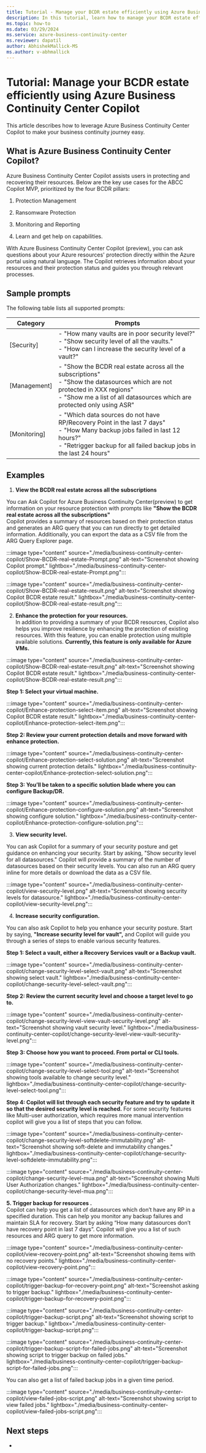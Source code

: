 ```yaml
---
title: Tutorial - Manage your BCDR estate efficiently using Azure Business Continuity Center Copilot
description: In this tutorial, learn how to manage your BCDR estate efficiently using Azure Business Continuity Center Copilot
ms.topic: how-to
ms.date: 03/29/2024
ms.service: azure-business-continuity-center
ms.reviewer: dapatil
author: AbhishekMallick-MS
ms.author: v-abhmallick
---
```


# Tutorial: Manage your BCDR estate efficiently using Azure Business Continuity Center Copilot

This article describes how to leverage Azure Business Continuity Center Copilot to make your business continuity journey easy.  

## What is Azure Business Continuity Center Copilot? 
Azure Business Continuity Center Copilot assists users in protecting and recovering their resources. Below are the key use cases for the ABCC Copilot MVP, prioritized by the four BCDR pillars: 

1. Protection Management 

1. Ransomware Protection 

1. Monitoring and Reporting 

1. Learn and get help on capabilities.

With Azure Business Continuity Center Copilot (preview), you can ask questions about your Azure resources' protection directly within the Azure portal using natural language. The Copilot retrieves information about your resources and their protection status and guides you through relevant processes. 

## Sample prompts 

The following table lists all supported prompts:

| Category | Prompts |
| --- | --- |
| [Security] | - "How many vaults are in poor security level?" <br> - "Show security level of all the vaults." <br> - "How can I increase the security level of a vault?"  |
| [Management] | - "Show the BCDR real estate across all the subscriptions" <br> - "Show the datasources which are not protected in XXX regions" <br> - "Show me a list of all datasources which are protected only using ASR"  <br> |
| [Monitoring] | - "Which data sources do not have RP/Recovery Point in the last 7 days" <br> - "How Many backup jobs failed in last 12 hours?" <br> - "Retrigger backup for all failed backup jobs in the last 24 hours" 


## Examples 

1. **View the BCDR real estate across all the subscriptions** <br>

You can Ask Copilot for Azure Business Continuity Center(preview) to get information on your resource protection with prompts like **"Show the BCDR real estate across all the subscriptions"** <br>
Copilot provides a summary of resources based on their protection status and generates an ARG query that you can run directly to get detailed information. Additionally, you can export the data as a CSV file from the ARG Query Explorer page. 

:::image type="content" source="./media/business-continuity-center-copilot/Show-BCDR-real-estate-Prompt.png" alt-text="Screenshot showing Copilot prompt." lightbox="./media/business-continuity-center-copilot/Show-BCDR-real-estate-Prompt.png":::

:::image type="content" source="./media/business-continuity-center-copilot/Show-BCDR-real-estate-result.png" alt-text="Screenshot showing Copilot BCDR estate result." lightbox="./media/business-continuity-center-copilot/Show-BCDR-real-estate-result.png":::


2.	**Enhance the protection for your resources.** <br>
In addition to providing a summary of your BCDR resources, Copilot also helps you improve resilience by enhancing the protection of existing resources. With this feature, you can enable protection using multiple available solutions. **Currently, this feature is only available for Azure VMs.**

:::image type="content" source="./media/business-continuity-center-copilot/Show-BCDR-real-estate-result.png" alt-text="Screenshot showing Copilot BCDR estate result." lightbox="./media/business-continuity-center-copilot/Show-BCDR-real-estate-result.png":::

**Step 1: Select your virtual machine.** <br>

:::image type="content" source="./media/business-continuity-center-copilot/Enhance-protection-select-item.png" alt-text="Screenshot showing Copilot BCDR estate result." lightbox="./media/business-continuity-center-copilot/Enhance-protection-select-item.png":::

**Step 2: Review your current protection details and move forward with enhance protection.** <br>

:::image type="content" source="./media/business-continuity-center-copilot/Enhance-protection-select-solution.png" alt-text="Screenshot showing current protection details." lightbox="./media/business-continuity-center-copilot/Enhance-protection-select-solution.png":::

**Step 3: You’ll be taken to a specific solution blade where you can configure Backup/DR.**  <br>

:::image type="content" source="./media/business-continuity-center-copilot/Enhance-protection-configure-solution.png" alt-text="Screenshot showing configure solution." lightbox="./media/business-continuity-center-copilot/Enhance-protection-configure-solution.png":::

3.	**View security level.** <br>

You can ask Copilot for a summary of your security posture and get guidance on enhancing your security. 
Start by asking, "Show security level for all datasources." Copilot will provide a summary of the number of datasources based on their security levels. You can also run an ARG query inline for more details or download the data as a CSV file.

:::image type="content" source="./media/business-continuity-center-copilot/view-security-level.png" alt-text="Screenshot showing security levels for datasource." lightbox="./media/business-continuity-center-copilot/view-security-level.png":::

4.	**Increase security configuration.** <br>

You can also ask Copilot to help you enhance your security posture. Start by saying, **"Increase security level for vault",** and Copilot will guide you through a series of steps to enable various security features.

**Step 1: Select a vault, either a Recovery Services vault or a Backup vault.** <br>

:::image type="content" source="./media/business-continuity-center-copilot/change-security-level-select-vault.png" alt-text="Screenshot showing select vault." lightbox="./media/business-continuity-center-copilot/change-security-level-select-vault.png":::

**Step 2: Review the current security level and choose a target level to go to.** <br>

:::image type="content" source="./media/business-continuity-center-copilot/change-security-level-view-vault-security-level.png" alt-text="Screenshot showing vault security level." lightbox="./media/business-continuity-center-copilot/change-security-level-view-vault-security-level.png":::

**Step 3: Choose how you want to proceed. From portal or CLI tools.** <br>

:::image type="content" source="./media/business-continuity-center-copilot/change-security-level-select-tool.png" alt-text="Screenshot showing tools available to change security level." lightbox="./media/business-continuity-center-copilot/change-security-level-select-tool.png":::

**Step 4: Copilot will list through each security feature and try to update it so that the desired security level is reached.** For some security features like Multi-user authorization, which requires more manual intervention copilot will give you a list of steps that you can follow.

:::image type="content" source="./media/business-continuity-center-copilot/change-security-level-softdelete-immutability.png" alt-text="Screenshot showing soft-delete and immutability changes." lightbox="./media/business-continuity-center-copilot/change-security-level-softdelete-immutability.png":::

:::image type="content" source="./media/business-continuity-center-copilot/change-security-level-mua.png" alt-text="Screenshot showing Multi User Authorization changes." lightbox="./media/business-continuity-center-copilot/change-security-level-mua.png":::

**5.	Trigger backup for resources .** <br>
Copilot can help you get a list of datasources which don’t have any RP in a specified duration. This can help you monitor any backup failures and maintain SLA for recovery. Start by asking “How many datasources don’t have recovery point in last 7 days”. Copilot will give you a list of such resources and ARG query to get more information.

:::image type="content" source="./media/business-continuity-center-copilot/view-recovery-point.png" alt-text="Screenshot showing items with no recovery points." lightbox="./media/business-continuity-center-copilot/view-recovery-point.png":::

:::image type="content" source="./media/business-continuity-center-copilot/trigger-backup-for-recovery-point.png" alt-text="Screenshot asking to trigger backup." lightbox="./media/business-continuity-center-copilot/trigger-backup-for-recovery-point.png":::

:::image type="content" source="./media/business-continuity-center-copilot/trigger-backup-script.png" alt-text="Screenshot showing script to trigger backup." lightbox="./media/business-continuity-center-copilot/trigger-backup-script.png":::

:::image type="content" source="./media/business-continuity-center-copilot/trigger-backup-script-for-failed-jobs.png" alt-text="Screenshot showing script to trigger backup on failed jobs." lightbox="./media/business-continuity-center-copilot/trigger-backup-script-for-failed-jobs.png":::

You can also get a list of failed backup jobs in a given time period.

:::image type="content" source="./media/business-continuity-center-copilot/view-failed-jobs-script.png" alt-text="Screenshot showing script to view failed jobs." lightbox="./media/business-continuity-center-copilot/view-failed-jobs-script.png":::

## Next steps

- []()
